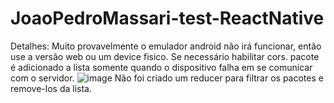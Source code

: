 # JoaoPedroMassari-test-ReactNative

Detalhes:
Muito provavelmente o emulador android não irá funcionar, então use a versão web ou um device fisico.
Se necessário habilitar cors.
pacote é adicionado a lista somente quando o dispositivo falha em se comunicar com o servidor.
![image](https://user-images.githubusercontent.com/97138488/170139976-85abe285-c2b7-4e01-b76b-e47b3c9e20f3.png)
Não foi criado um reducer para filtrar os pacotes e remove-los da lista.
